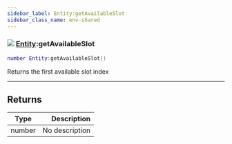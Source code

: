 ```yaml
---
sidebar_label: Entity:getAvailableSlot
sidebar_class_name: env-shared
---
```


### ![](/img/wiki/shared.png) [Entity](../entity/README.md):getAvailableSlot

```lua
number Entity:getAvailableSlot()
```

Returns the first available slot index<br/>

-----------------
## Returns

| Type   | Description |
| ------ | ----------: |
| number | No description |
